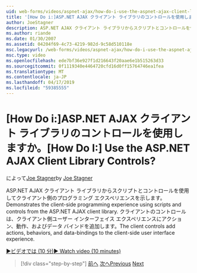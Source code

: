 ```yaml
---
uid: web-forms/videos/aspnet-ajax/how-do-i-use-the-aspnet-ajax-client-library-controls
title: '[How Do i:]ASP.NET AJAX クライアント ライブラリのコントロールを使用しますか。 | Microsoft Docs'
author: JoeStagner
description: ASP.NET AJAX クライアント ライブラリからスクリプトとコントロールを使用してクライアント側のプログラミング エクスペリエンスを示します。 クライアントのコントロールは、アクション、behavio を追加しています.
ms.author: riande
ms.date: 01/30/2007
ms.assetid: 04204f69-4c73-4219-982d-9c58d510118e
msc.legacyurl: /web-forms/videos/aspnet-ajax/how-do-i-use-the-aspnet-ajax-client-library-controls
msc.type: video
ms.openlocfilehash: ede7bf36e927f1d216643f20aae6e1b515263d33
ms.sourcegitcommit: 0f1119340e4464720cfd16d0ff15764746ea1fea
ms.translationtype: MT
ms.contentlocale: ja-JP
ms.lasthandoff: 04/17/2019
ms.locfileid: "59385555"
---
```

# <a name="how-do-i-use-the-aspnet-ajax-client-library-controls"></a><span data-ttu-id="2e725-105">[How Do i:]ASP.NET AJAX クライアント ライブラリのコントロールを使用しますか。</span><span class="sxs-lookup"><span data-stu-id="2e725-105">[How Do I:] Use the ASP.NET AJAX Client Library Controls?</span></span>

<span data-ttu-id="2e725-106">によって[Joe Stagner](https://github.com/JoeStagner)</span><span class="sxs-lookup"><span data-stu-id="2e725-106">by [Joe Stagner](https://github.com/JoeStagner)</span></span>

<span data-ttu-id="2e725-107">ASP.NET AJAX クライアント ライブラリからスクリプトとコントロールを使用してクライアント側のプログラミング エクスペリエンスを示します。</span><span class="sxs-lookup"><span data-stu-id="2e725-107">Demonstrates the client-side programming experience using scripts and controls from the ASP.NET AJAX client library.</span></span> <span data-ttu-id="2e725-108">クライアントのコントロールは、クライアント側ユーザー インターフェイス エクスペリエンスにアクション、動作、およびデータ バインドを追加します。</span><span class="sxs-lookup"><span data-stu-id="2e725-108">The client controls add actions, behaviors, and data-bindings to the client-side user interface experience.</span></span>

[<span data-ttu-id="2e725-109">&#9654;ビデオでは (10 分)</span><span class="sxs-lookup"><span data-stu-id="2e725-109">&#9654; Watch video (10 minutes)</span></span>](https://channel9.msdn.com/Blogs/ASP-NET-Site-Videos/how-do-i-use-the-aspnet-ajax-client-library-controls)

> [!div class="step-by-step"]
> <span data-ttu-id="2e725-110">[前へ](how-do-i-aspnet-ajax-enable-an-existing-web-service.md)
> [次へ](how-do-i-use-an-aspnet-ajax-scriptmanagerproxy.md)</span><span class="sxs-lookup"><span data-stu-id="2e725-110">[Previous](how-do-i-aspnet-ajax-enable-an-existing-web-service.md)
[Next](how-do-i-use-an-aspnet-ajax-scriptmanagerproxy.md)</span></span>
